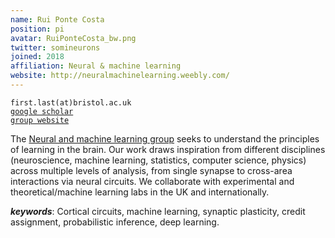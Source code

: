 ```yaml
---
name: Rui Ponte Costa
position: pi
avatar: RuiPonteCosta_bw.png
twitter: somineurons
joined: 2018
affiliation: Neural & machine learning
website: http://neuralmachinelearning.weebly.com/
---
```


<!--- _Lecturer in Computational Neuroscience & Machine Learning, Dept of Computer Science, SCEEM, Faculty of Engineering, University of Bristol_<br>-->
<!--- _Principal Investigator of the Neural and Machine Learning group_-->

<i class="fa fa-envelope-o"></i> `first.last(at)bristol.ac.uk`<br>
<i class="fa fa-book"></i> <a href="https://scholar.google.co.uk/citations?user=otGgQKQAAAAJ&hl=en">`google scholar`</a><br>
<i class="fa fa-link"></i> <a href="{{page.website}}">`group website`</a>

<!--**Office**<br>
Merchant Venturers Building<br>
Woodland Road<br>
Bristol, BS8 1UB, England, United Kingdom<br>-->

The [Neural and machine learning group](http://ruipcosta.weebly.com/) seeks to understand the principles of learning in the brain. Our work draws inspiration from different disciplines (neuroscience, machine learning, statistics, computer science, physics) across multiple levels of analysis, from single synapse to cross-area interactions via neural circuits. We collaborate with experimental and theoretical/machine learning labs in the UK and internationally.

***keywords***: Cortical circuits, machine learning, synaptic plasticity, credit assignment, probabilistic inference, deep learning.

